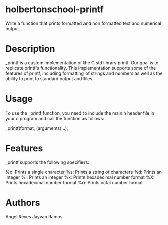 # holbertonschool-printf
Write a function that prints formatted and non formatted text and numerical output.

# Description
\_printf is a custom implementation of the C std library printf. Our goal is to 
replicate printf's functionality. This implementation supports some of the features of
printf, including formatting of strings and numbers as well as the ability to print to 
standard output and files.

# Usage
To use the \_printf function, you need to include the main.h header file in your c 
program and call the function as follows:

\_printf(format, (arguments)...);

# Features
\_printf supports the following specifiers:

%c: Prints a single character
%s: Prints a string of characters
%d: Prints an integer
%i: Prints an integer
%x: Prints hexadecimal number format
%X: Prints hexadecimal number format
%o: Prints octal number format

# Authors
Angel Reyes
Jayvan Ramos
